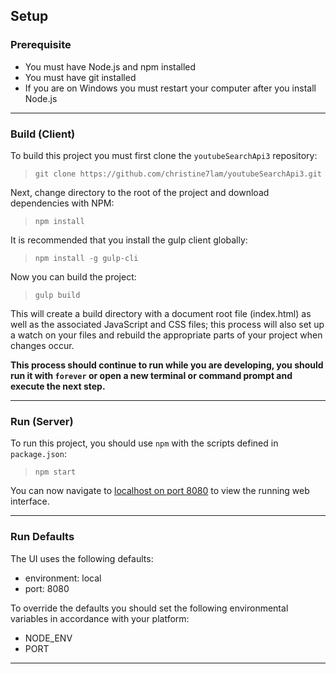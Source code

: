 ## Setup

### Prerequisite

* You must have Node.js and npm installed
* You must have git installed
* If you are on Windows you must restart your computer after you install Node.js

***

### Build (Client)

To build this project you must first clone the `youtubeSearchApi3` repository:

> `git clone https://github.com/christine7lam/youtubeSearchApi3.git`

Next, change directory to the root of the project and download dependencies with NPM:

> `npm install`

It is recommended that you install the gulp client globally:

> `npm install -g gulp-cli`

Now you can build the project:

> `gulp build`

This will create a build directory with a document root file (index.html) as well as the associated JavaScript and CSS files; this process will also set up a watch on your files and rebuild the appropriate parts of your project when changes occur.

**This process should continue to run while you are developing, you should run it with `forever` or open a new terminal or command prompt and execute the next step.**

***

### Run (Server)

To run this project, you should use `npm` with the scripts defined in `package.json`:

> `npm start`

You can now navigate to [localhost on port 8080](http://localhost:8080) to view the running web interface.

***

### Run Defaults

The UI uses the following defaults:

* environment: local
* port: 8080

To override the defaults you should set the following environmental variables in accordance with your platform:

* NODE_ENV
* PORT

***


